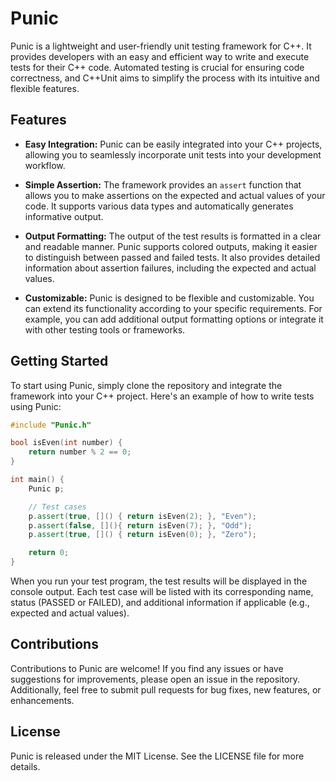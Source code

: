# Punic

Punic is a lightweight and user-friendly unit testing framework for C++. It provides developers with an easy and efficient way to write and execute tests for their C++ code. Automated testing is crucial for ensuring code correctness, and C++Unit aims to simplify the process with its intuitive and flexible features.

## Features

- **Easy Integration:** Punic can be easily integrated into your C++ projects, allowing you to seamlessly incorporate unit tests into your development workflow.

- **Simple Assertion:** The framework provides an `assert` function that allows you to make assertions on the expected and actual values of your code. It supports various data types and automatically generates informative output.

- **Output Formatting:** The output of the test results is formatted in a clear and readable manner. Punic supports colored outputs, making it easier to distinguish between passed and failed tests. It also provides detailed information about assertion failures, including the expected and actual values.

- **Customizable:** Punic is designed to be flexible and customizable. You can extend its functionality according to your specific requirements. For example, you can add additional output formatting options or integrate it with other testing tools or frameworks.

## Getting Started

To start using Punic, simply clone the repository and integrate the framework into your C++ project.
Here's an example of how to write tests using Punic:

```cpp
#include "Punic.h"

bool isEven(int number) {
    return number % 2 == 0;
}

int main() {
    Punic p;

    // Test cases
    p.assert(true, []() { return isEven(2); }, "Even");
    p.assert(false, [](){ return isEven(7); }, "Odd");
    p.assert(true, []() { return isEven(0); }, "Zero");

    return 0;
}
```

When you run your test program, the test results will be displayed in the console output. Each test case will be listed with its corresponding name, status (PASSED or FAILED), and additional information if applicable (e.g., expected and actual values).

 

## Contributions

Contributions to Punic are welcome! If you find any issues or have suggestions for improvements, please open an issue in the repository. Additionally, feel free to submit pull requests for bug fixes, new features, or enhancements.

## License

Punic is released under the MIT License. See the LICENSE file for more details.
